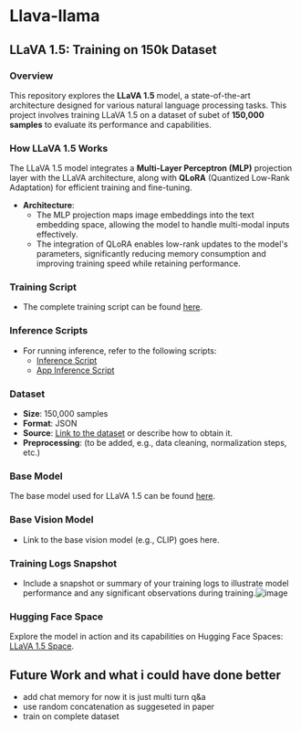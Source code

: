 # Llava-llama
## LLaVA 1.5: Training on 150k Dataset

### Overview
This repository explores the **LLaVA 1.5** model, a state-of-the-art architecture designed for various natural language processing tasks. This project involves training LLaVA 1.5 on a dataset of subet of **150,000 samples** to evaluate its performance and capabilities.

### How LLaVA 1.5 Works
The LLaVA 1.5 model integrates a **Multi-Layer Perceptron (MLP)** projection layer with the LLaVA architecture, along with **QLoRA** (Quantized Low-Rank Adaptation) for efficient training and fine-tuning. 

- **Architecture**: 
  - The MLP projection maps image embeddings into the text embedding space, allowing the model to handle multi-modal inputs effectively.
  - The integration of QLoRA enables low-rank updates to the model's parameters, significantly reducing memory consumption and improving training speed while retaining performance.

### Training Script
- The complete training script can be found [here](https://github.com/11kartheek/Llava-qwen/blob/main/final_training.ipynb).

### Inference Scripts
- For running inference, refer to the following scripts:
  - [Inference Script](https://github.com/11kartheek/Llava-qwen/blob/main/inference.ipynb)
  - [App Inference Script](https://github.com/11kartheek/Llava-qwen/blob/main/app_inference.ipynb)

### Dataset
- **Size**: 150,000 samples
- **Format**: JSON
- **Source**: [Link to the dataset](https://huggingface.co/datasets/liuhaotian/LLaVA-Instruct) or describe how to obtain it.
- **Preprocessing**: (to be added, e.g., data cleaning, normalization steps, etc.)

### Base Model
The base model used for LLaVA 1.5 can be found [here](https://huggingface.co/meta-llama/Llama-3.2-1B-Instruct).

### Base Vision Model
- Link to the base vision model (e.g., CLIP) goes here.

### Training Logs Snapshot
- Include a snapshot or summary of your training logs to illustrate model performance and any significant observations during training.![image](https://github.com/user-attachments/assets/8da4b8dd-14b9-4637-9abb-beff803d66bf)


### Hugging Face Space
Explore the model in action and its capabilities on Hugging Face Spaces: [LLaVA 1.5 Space](https://huggingface.co/spaces/Kartheekb7/llava_chat).

## Future Work and what i could have done better
- add chat memory for now it is just multi turn q&a
- use random concatenation as suggeseted in paper
- train on complete dataset


